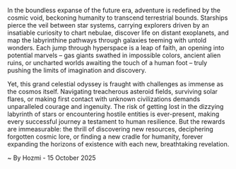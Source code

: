 
In the boundless expanse of the future era, adventure is redefined by the cosmic void, beckoning humanity to transcend terrestrial bounds. Starships pierce the veil between star systems, carrying explorers driven by an insatiable curiosity to chart nebulae, discover life on distant exoplanets, and map the labyrinthine pathways through galaxies teeming with untold wonders. Each jump through hyperspace is a leap of faith, an opening into potential marvels – gas giants swathed in impossible colors, ancient alien ruins, or uncharted worlds awaiting the touch of a human foot – truly pushing the limits of imagination and discovery.

Yet, this grand celestial odyssey is fraught with challenges as immense as the cosmos itself. Navigating treacherous asteroid fields, surviving solar flares, or making first contact with unknown civilizations demands unparalleled courage and ingenuity. The risk of getting lost in the dizzying labyrinth of stars or encountering hostile entities is ever-present, making every successful journey a testament to human resilience. But the rewards are immeasurable: the thrill of discovering new resources, deciphering forgotten cosmic lore, or finding a new cradle for humanity, forever expanding the horizons of existence with each new, breathtaking revelation.

~ By Hozmi - 15 October 2025
